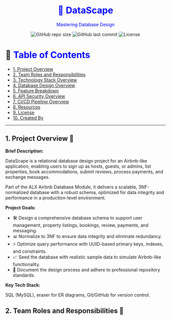 <div align="center">
    <h1 style="color:blue">🏡 DataScape</h1>
    <p style="color:blue">Mastering Database Design</p>

![GitHub repo size](https://img.shields.io/github/repo-size/MachariaP/alx-airbnb-database) 
    ![GitHub last commit](https://img.shields.io/github/last-commit/MachariaP/alx-airbnb-database) 
    ![License](https://img.shields.io/github/license/MachariaP/alx-airbnbe-database) 
</div>


# 📜 <span style="color:blue">Table of Contents</span>
- [1. Project Overview](#1-project-overview)
- [2. Team Roles and Responsibilities](#2-team-roles-and-responsibilities)
- [3. Technology Stack Overview](#3-technology-stack-overview)
- [4. Database Design Overview](#4-database-design-overview)
- [5. Feature Breakdown](#5-feature-breakdown)
- [6. API Security Overview](#6-api-security-overview)
- [7. CI/CD Pipeline Overview](#7-cicd-pipeline-overview)
- [8. Resources](#8-resources)
- [9. License](#9-license)
- [10. Created By](#10-created-by)

---

## 1. Project Overview 🌟
**Brief Description:**
<p> DataScape is a relational database design project for an Airbnb-like application, enabling users to sign up as hosts, guests, or admins, list properties, book accommodations, submit reviews, process payments, and exchange messages.</p>
<p> Part of the ALX Airbnb Database Module, it delivers a scalable, 3NF-normalized database with a robust schema, optimized for data integrity and performance in a production-level environment.</p>

**Project Goals:**
- 🛠️ Design a comprehensive database schema to support user management, property listings, bookings, review, payments, and messaging.
- 📊 Normalize to 3NF to ensure data integrity and eliminate redundancy.
-  ⚡ Optimize query performance with UUID-based primary keys, indexes, and constraints.
- 📈 Seed the database with realistic sample data to simulate Airbnb-like functionality.
- 📝 Document the design process and adhere to professional repository standards.

**Key Tech Stack:**
<p>SQL (MySQL), eraser for ER diagrams, Git/GitHub for version control.</p>

## 2. Team Roles and Responsibilities 👥

